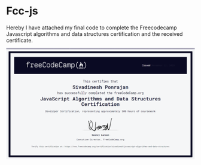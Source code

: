 # Fcc-js

Hereby I have attached my final code to complete the Freecodecamp Javascript algorithms and data structures certification and the received certificate.

![alt text](https://raw.githubusercontent.com/SivadineshPonrajan/Fcc-js/master/certificate.PNG)
